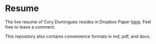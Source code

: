# Resume

The live resume of Cory Dominguez resides in Dropbox Paper [here](https://paper.dropbox.com/doc/Cory-Dominguez-iDOIs6lQJN7rLh6JComn1?_tk=share_copylink). Feel free to leave a comment.

This repository also contains convenience formats in md, pdf, and docx.
